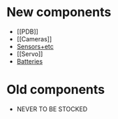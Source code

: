 # New components
- [[PDB]]
- [[Cameras]]
- [Sensors+etc](Sensors+etc.md)
- [[Servo]] 
- [Batteries](Batteries.md)
# Old components
- NEVER TO BE STOCKED